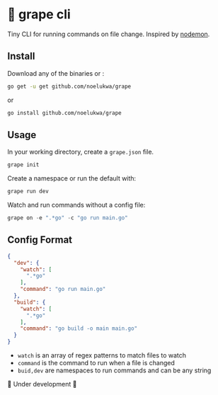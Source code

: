 # 🍇 grape cli

Tiny CLI for running commands on file change. Inspired by [nodemon](https://github.com/remy/nodemon).


## Install 
Download any of the binaries or :

```bash 
go get -u get github.com/noelukwa/grape
```
or 

```bash
go install github.com/noelukwa/grape
```

## Usage

In your working directory, create a `grape.json` file.
  
```go
grape init
```

Create a namespace or run the default with: 

```go
grape run dev
```

Watch and run commands without a config file:

```go
grape on -e ".*go" -c "go run main.go" 
```


## Config Format

```json
{
  "dev": {
    "watch": [
      ".*go"
    ],
    "command": "go run main.go"
  },
  "build": {
    "watch": [
      ".*go"
    ],
    "command": "go build -o main main.go"
  }
}
```

- `watch` is an array of regex patterns to match files to watch
- `command` is the command to run when a file is changed
- `buid,dev` are namespaces to run commands and can be any string




🚧 Under development 🚧
